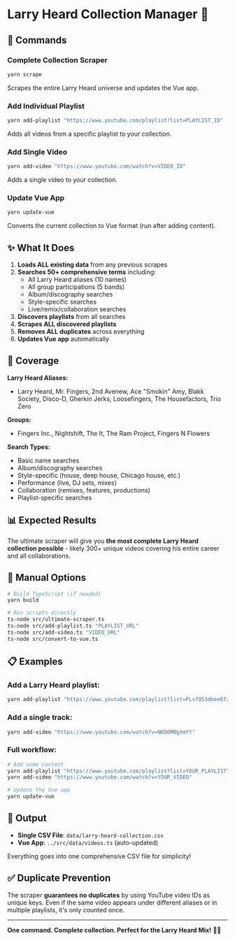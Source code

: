 # Larry Heard Collection Manager 🎵

## 🚀 Commands

### **Complete Collection Scraper**
```bash
yarn scrape
```
Scrapes the entire Larry Heard universe and updates the Vue app.

### **Add Individual Playlist**
```bash
yarn add-playlist "https://www.youtube.com/playlist?list=PLAYLIST_ID"
```
Adds all videos from a specific playlist to your collection.

### **Add Single Video**
```bash
yarn add-video "https://www.youtube.com/watch?v=VIDEO_ID"
```
Adds a single video to your collection.

### **Update Vue App**
```bash
yarn update-vue
```
Converts the current collection to Vue format (run after adding content).

## ✨ What It Does

1. **Loads ALL existing data** from any previous scrapes
2. **Searches 50+ comprehensive terms** including:
   - All Larry Heard aliases (10 names)
   - All group participations (5 bands)
   - Album/discography searches
   - Style-specific searches
   - Live/remix/collaboration searches
3. **Discovers playlists** from all searches
4. **Scrapes ALL discovered playlists**
5. **Removes ALL duplicates** across everything
6. **Updates Vue app** automatically

## 🎯 Coverage

**Larry Heard Aliases:**
- Larry Heard, Mr. Fingers, 2nd Avenew, Ace "Smokin" Amy, Blakk Society, Disco-D, Gherkin Jerks, Loosefingers, The Housefactors, Trio Zero

**Groups:**
- Fingers Inc., Nightshift, The It, The Ram Project, Fingers N Flowers

**Search Types:**
- Basic name searches
- Album/discography searches
- Style-specific (house, deep house, Chicago house, etc.)
- Performance (live, DJ sets, mixes)
- Collaboration (remixes, features, productions)
- Playlist-specific searches

## 📊 Expected Results

The ultimate scraper will give you **the most complete Larry Heard collection possible** - likely 300+ unique videos covering his entire career and all collaborations.

## 🔧 Manual Options

```bash
# Build TypeScript (if needed)
yarn build

# Run scripts directly
ts-node src/ultimate-scraper.ts
ts-node src/add-playlist.ts "PLAYLIST_URL"
ts-node src/add-video.ts "VIDEO_URL"
ts-node src/convert-to-vue.ts
```

## 📋 Examples

### Add a Larry Heard playlist:
```bash
yarn add-playlist "https://www.youtube.com/playlist?list=PLsfO53doee0fzd6hDScc13_DNiCXbKHl8"
```

### Add a single track:
```bash
yarn add-video "https://www.youtube.com/watch?v=NKD0MBgXmYY"
```

### Full workflow:
```bash
# Add some content
yarn add-playlist "https://www.youtube.com/playlist?list=YOUR_PLAYLIST"
yarn add-video "https://www.youtube.com/watch?v=YOUR_VIDEO"

# Update the Vue app
yarn update-vue
```

## 📁 Output

- **Single CSV File**: `data/larry-heard-collection.csv`
- **Vue App**: `../src/data/videos.ts` (auto-updated)

Everything goes into one comprehensive CSV file for simplicity!

## ✅ Duplicate Prevention

The scraper **guarantees no duplicates** by using YouTube video IDs as unique keys. Even if the same video appears under different aliases or in multiple playlists, it's only counted once.

---

**One command. Complete collection. Perfect for the Larry Heard Mix!** 🎵✨